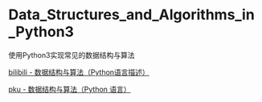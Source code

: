 # Data_Structures_and_Algorithms_in_Python3
使用Python3实现常见的数据结构与算法

[bilibili - 数据结构与算法（Python语言描述）](https://www.bilibili.com/video/av53583801)

[pku - 数据结构与算法（Python 语言）](http://www.math.pku.edu.cn/teachers/qiuzy/ds_python/courseware/index.htm)
